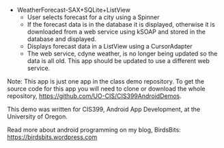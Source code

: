 * WeatherForecast-SAX+SQLite+ListView
  * User selects forecast for a city using a Spinner
  * If the forecast data is in the database it is displayed, otherwise it is downloaded from a web service using kSOAP and stored in the database and displayed.
  * Displays forecast data in a ListView using a CursorAdapter
  * The web service, cdyne weather, is no longer being updated so the data is all old. This app should be updated to use a different web service.
  
Note: This app is just one app in the class demo repository. To get the source code for this app you will need to clone or download the whole repository, https://github.com/UO-CIS/CIS399AndroidDemos.

This demo was written for CIS399, Android App Development, at the University of Oregon.

Read more about android programming on my blog, BirdsBits: https://birdsbits.wordpress.com
